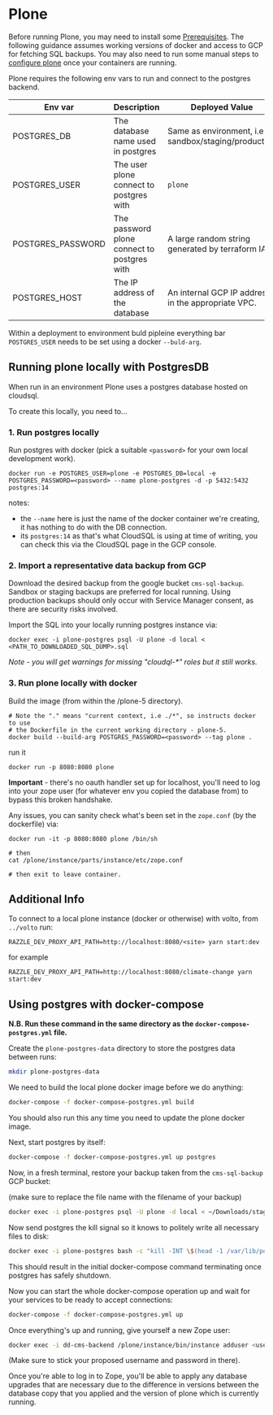 # Plone

Before running Plone, you may need to install some [Prerequisites](./plone.md#1-pre-requisites). 
The following guidance assumes working versions of docker and access to GCP for fetching SQL backups.
You may also need to run some manual steps to [configure plone](./plone.md#configure-plone) once your containers are running.

Plone requires the following env vars to run and connect to the postgres backend.

| Env var | Description | Deployed Value |
| --- | ---- | --- |
| POSTGRES_DB | The database name used in postgres | Same as environment, i.e sandbox/staging/production |
| POSTGRES_USER | The user plone connect to postgres with | `plone`|
| POSTGRES_PASSWORD | The password plone connect to postgres with | A large random string generated by terraform IAC |
| POSTGRES_HOST | The IP address of the database | An internal GCP IP address in the appropriate VPC. |

Within a deployment to environment buld pipleine everything bar `POSTGRES_USER` needs to be set using a docker `--buld-arg`.

## Running plone locally with PostgresDB

When run in an environment Plone uses a postgres database hosted on cloudsql.

To create this locally, you need to...

### 1. Run postgres locally

Run postgres with docker (pick a suitable `<password>` for your own local development work).

```
docker run -e POSTGRES_USER=plone -e POSTGRES_DB=local -e POSTGRES_PASSWORD=<password> --name plone-postgres -d -p 5432:5432 postgres:14
```

notes:
- the `--name` here is just the name of the docker container we're creating, it has nothing to do with the DB connection.
- its `postgres:14` as that's what CloudSQL is using at time of writing, you can check this via the CloudSQL page in the GCP console.


### 2. Import a representative data backup from GCP

Download the desired backup from the google bucket `cms-sql-backup`. Sandbox or staging backups are preferred for local running. Using production backups should only occur with Service Manager consent, as there are security risks involved.

Import the SQL into your locally running postgres instance via:

```
docker exec -i plone-postgres psql -U plone -d local < <PATH_TO_DOWNLOADED_SQL_DUMP>.sql
```

_Note - you will get warnings for missing "cloudql-*" roles but it still works._

### 3. Run plone locally with docker

Build the image (from within the /plone-5 directory).

```
# Note the "." means "current context, i.e ./*", so instructs docker to use
# the Dockerfile in the current working directory - plone-5.
docker build --build-arg POSTGRES_PASSWORD=<password> --tag plone .  
```

run it

```
docker run -p 8080:8080 plone
```

**Important** - there's no oauth handler set up for localhost, you'll need to log into your zope user (for whatever env you copied the database from) to bypass this broken handshake.

Any issues, you can sanity check what's been set in the `zope.conf` (by the dockerfile) via:

```
docker run -it -p 8080:8080 plone /bin/sh

# then
cat /plone/instance/parts/instance/etc/zope.conf

# then exit to leave container.
```


## Additional Info

To connect to a local plone instance (docker or otherwise) with volto, from `../volto` run:

```
RAZZLE_DEV_PROXY_API_PATH=http://localhost:8080/<site> yarn start:dev
```

for example

```
RAZZLE_DEV_PROXY_API_PATH=http://localhost:8080/climate-change yarn start:dev
```

## Using postgres with docker-compose

**N.B. Run these command in the same directory as the `docker-compose-postgres.yml` file.**

Create the `plone-postgres-data` directory to store the postgres data between runs:

```bash
mkdir plone-postgres-data
```

We need to build the local plone docker image before we do anything:

```bash
docker-compose -f docker-compose-postgres.yml build
```

You should also run this any time you need to update the plone docker image.

Next, start postgres by itself:

```bash
docker-compose -f docker-compose-postgres.yml up postgres
```

Now, in a fresh terminal, restore your backup taken from the `cms-sql-backup` GCP bucket:

(make sure to replace the file name with the filename of your backup)

```bash
docker exec -i plone-postgres psql -U plone -d local < ~/Downloads/staging_staging_2023-01-24.sql
```

Now send postgres the kill signal so it knows to politely write all necessary files to disk:

```bash
docker exec -i plone-postgres bash -c "kill -INT \$(head -1 /var/lib/postgresql/data/postmaster.pid)"
```

This should result in the initial docker-compose command terminating once postgres has safely shutdown.

Now you can start the whole docker-compose operation up and wait for your services to be ready to accept connections:

```bash
docker-compose -f docker-compose-postgres.yml up
```

Once everything's up and running, give yourself a new Zope user:

```bash
docker exec -i dd-cms-backend /plone/instance/bin/instance adduser <username> <password>
```

(Make sure to stick your proposed username and password in there).

Once you're able to log in to Zope, you'll be able to apply any database upgrades that are necessary due to the difference in versions between the database copy that you applied and the version of plone which is currently running.
